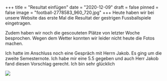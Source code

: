 +++
title = "Resultat einfügen"
date = "2020-12-09"
draft = false
pinned = false
image = "football-2778583_960_720.jpg"
+++
Heute haben wir bei unsere Website das erste Mal die Resultat der gestrigen Fussballspiele eingetragen.

Zudem haben wir noch die gescouteten Plätze von letzter Woche besprochen. Wegen dem Wetter konnten wir leider nicht heute die Fotos machen.

Ich hatte im Anschluss noch eine Gespräch mit Herrn Jakob. Es ging um die zweite Semesternote. Ich habe mir eine 5.5 gegeben und auch Herr Jakob fand diesen Vorschlag gerecht. Ich bin sehr glücklich

![](football-2778583_960_720.jpg)